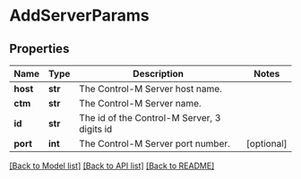 # AddServerParams

## Properties
Name | Type | Description | Notes
------------ | ------------- | ------------- | -------------
**host** | **str** | The Control-M Server host name. | 
**ctm** | **str** | The Control-M Server name. | 
**id** | **str** | The id of the Control-M Server, 3 digits id | 
**port** | **int** | The Control-M Server port number. | [optional] 

[[Back to Model list]](../README.md#documentation-for-models) [[Back to API list]](../README.md#documentation-for-api-endpoints) [[Back to README]](../README.md)

